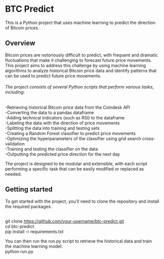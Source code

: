 # BTC Predict
This is a Python project that uses machine learning to predict the direction of Bitcoin prices.

## Overview
Bitcoin prices are notoriously difficult to predict, with frequent and dramatic fluctuations that make it challenging to forecast future price movements. This project aims to address this challenge by using machine learning algorithms to analyze historical Bitcoin price data and identify patterns that can be used to predict future price movements.

###### The project consists of several Python scripts that perform various tasks, including:

-Retrieving historical Bitcoin price data from the Coindesk API <br />
-Converting the data to a pandas dataframe <br />
-Adding technical indicators (such as RSI) to the dataframe <br /> 
-Labeling the data with the direction of price movements <br />
-Splitting the data into training and testing sets <br />
-Creating a Random Forest classifier to predict price movements <br />
-Optimizing the hyperparameters of the classifier using grid search cross-validation <br />
-Training and testing the classifier on the data <br />
-Outputting the predicted price direction for the next day <br />

The project is designed to be modular and extensible, with each script performing a specific task that can be easily modified or replaced as needed.

## Getting started
To get started with the project, you'll need to clone the repository and install the required packages:<br />
<br />

git clone https://github.com/your-username/btc-predict.git<br />
cd btc-predict<br />
pip install -r requirements.txt<br />

You can then run the run.py script to retrieve the historical data and train the machine learning model:<br />
python run.py

